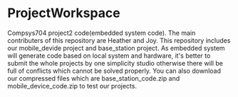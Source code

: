 # ProjectWorkspace
Compsys704 project2 code(embedded system code).
The main contributers of this repository are Heather and Joy.
This repository includes our mobile_devide project and base_station project.
As embedded system will generate code based on local system and hardware, it's better to submit the whole projects by one simplicity studio otherwise there will be full of conflicts which cannot be solved properly.
You can also download our compressed files which are base_station_code.zip and mobile_device_code.zip to test our projects.
